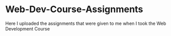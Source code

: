 # Web-Dev-Course-Assignments
Here I uploaded the assignments that were given to me when I took the Web Development Course
